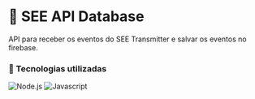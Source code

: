 # 📡 SEE API Database

API para receber os eventos do SEE Transmitter e salvar os eventos no firebase.

### 🔧 Tecnologias utilizadas

![Node.js ](https://skillicons.dev/icons?i=nodejs)
![Javascript](https://skillicons.dev/icons?i=js)
